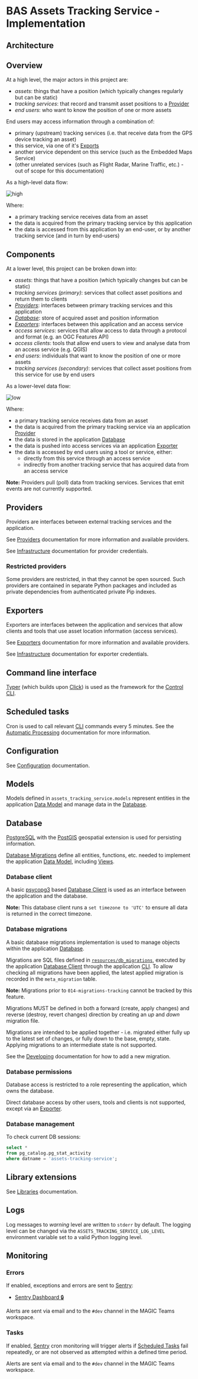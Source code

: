 # BAS Assets Tracking Service - Implementation

## Architecture

## Overview

At a high level, the major actors in this project are:

- *assets*: things that have a position (which typically changes regularly but can be static)
- *tracking services*: that record and transmit asset positions to a [Provider](#providers)
- *end users*: who want to know the position of one or more assets

End users may access information through a combination of:

- primary (upstream) tracking services (i.e. that receive data from the GPS device tracking an asset)
- this service, via one of it's [Exports](#exporters)
- another service dependent on this service (such as the Embedded Maps Service)
- (other unrelated services (such as Flight Radar, Marine Traffic, etc.) - out of scope for this documentation)

As a high-level data flow:

![high](./img/architecture-high.png)

Where:
- a primary tracking service receives data from an asset
- the data is acquired from the primary tracking service by this application
- the data is accessed from this application by an end-user, or by another tracking service (and in turn by end-users)

## Components

At a lower level, this project can be broken down into:

- *assets*: things that have a position (which typically changes but can be static)
- *tracking services (primary)*: services that collect asset positions and return them to clients
- [*Providers*](#providers): interfaces between primary tracking services and this application
- [*Database*](#database): store of acquired asset and position information
- [*Exporters*](#exporters): interfaces between this application and an access service
- *access services*: services that allow access to data through a protocol and format (e.g. an OGC Features API)
- *access clients*: tools that allow end users to view and analyse data from an access service (e.g. QGIS)
- *end users*: individuals that want to know the position of one or more assets
- *tracking services (secondary)*: services that collect asset positions from this service for use by end users

As a lower-level data flow:

![low](./img/architecture-low.png)

Where:
- a primary tracking service receives data from an asset
- the data is acquired from the primary tracking service via an application [Provider](#providers)
- the data is stored in the application [Database](#database)
- the data is pushed into access services via an application [Exporter](#exporters)
- the data is accessed by end users using a tool or service, either:
  - directly from this service through an access service
  - indirectly from another tracking service that has acquired data from an access service

**Note:** Providers pull (poll) data from tracking services. Services that emit events are not currently supported.

## Providers

Providers are interfaces between external tracking services and the application.

See [Providers](./providers.md) documentation for more information and available providers.

See [Infrastructure](./infrastructure.md#providers) documentation for provider credentials.

### Restricted providers

Some providers are restricted, in that they cannot be open sourced. Such providers are contained in separate Python
packages and included as private dependencies from authenticated private Pip indexes.

## Exporters

Exporters are interfaces between the application and services that allow clients and tools that use asset location
information (access services).

See [Exporters](./exporters.md) documentation for more information and available providers.

See [Infrastructure](./infrastructure.md#exporters) documentation for exporter credentials.

## Command line interface

[Typer](https://typer.tiangolo.com/) (which builds upon [Click](https://click.palletsprojects.com)) is used as the
framework for the [Control CLI](./cli-reference.md).

## Scheduled tasks

Cron is used to call relevant [CLI](#command-line-interface) commands every 5 minutes. See the
[Automatic Processing](../README.md#automatic-processing) documentation for more information.

## Configuration

See [Configuration](./config.md) documentation.

## Models

Models defined in `assets_tracking_service.models` represent entities in the application
[Data Model](./data-model.md) and manage data in the [Database](#database).

## Database

[PostgreSQL](https://www.postgresql.org) with the [PostGIS](https://postgis.net) geospatial extension is used for
persisting information.

[Database Migrations](#database-migrations) define all entities, functions, etc. needed to implement the application
[Data Model](./data-model.md), including [Views](./data-model.md#views).

### Database client

A basic [psycopg3](https://www.psycopg.org/psycopg3/) based [Database Client](../src/assets_tracking_service/db.py) is
used as an interface between the application and the database.

**Note:** This database client runs a `set timezone to 'UTC'` to ensure all data is returned in the correct timezone.

### Database migrations

A basic database migrations implementation is used to manage objects within the application [Database](#database).

Migrations are SQL files defined in [`resources/db_migrations`](../src/assets_tracking_service/resources/db_migrations),
executed by the application [Database Client](#database-client) through the application [CLI](#command-line-interface). To allow checking all migrations
have been applied, the latest applied migration is recorded in the `meta_migration` table.

**Note:** Migrations prior to `014-migrations-tracking` cannot be tracked by this feature.

Migrations MUST be defined in both a forward (create, apply changes) and reverse (destroy, revert changes) direction
by creating an *up* and *down* migration file.

Migrations are intended to be applied together - i.e. migrated either fully up to the latest set of changes, or fully
down to the base, empty, state. Applying migrations to an intermediate state is not supported.

See the [Developing](./dev.md#adding-database-migrations) documentation for how to add a new migration.

### Database permissions

Database access is restricted to a role representing the application, which owns the database.

Direct database access by other users, tools and clients is not supported, except via an [Exporter](#exporters).

### Database management

To check current DB sessions:

```sql
select *
from pg_catalog.pg_stat_activity
where datname = 'assets-tracking-service';
```

## Library extensions

See [Libraries](./libraries.md) documentation.

## Logs

Log messages to *warning* level are written to `stderr` by default. The logging level can be changed via the
`ASSETS_TRACKING_SERVICE_LOG_LEVEL` environment variable set to a valid Python logging level.

## Monitoring

### Errors

If enabled, exceptions and errors are sent to [Sentry](https://sentry.io):

- [Sentry Dashboard 🔒](https://antarctica.sentry.io/issues/?project=4507581411229696)

Alerts are sent via email and to the `#dev` channel in the MAGIC Teams workspace.

### Tasks

If enabled, [Sentry](https://sentry.io) cron monitoring will trigger alerts if [Scheduled Tasks](#scheduled-tasks) fail
repeatedly, or are not observed as attempted within a defined time period.

Alerts are sent via email and to the `#dev` channel in the MAGIC Teams workspace.
